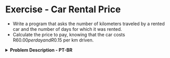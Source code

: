 # Exercise - Car Rental Price
- Write a program that asks the number of kilometers traveled by a rented car and the number of days for which it was rented.
- Calculate the price to pay, knowing that the car costs R$60.00 per day and R$0.15 per km driven.

<details >
  <summary><b>Problem Description - PT-BR</b></summary>

- Escreva um programa que pergunte a quantidade de Km percorridos por um carro alugado e a quantidade de dias pelos quais ele foi alugado.
- Calcule o preço a pagar, sabendo que o carro custa R$60,00 por dia e R$0,15 por km rodado.

</details>
